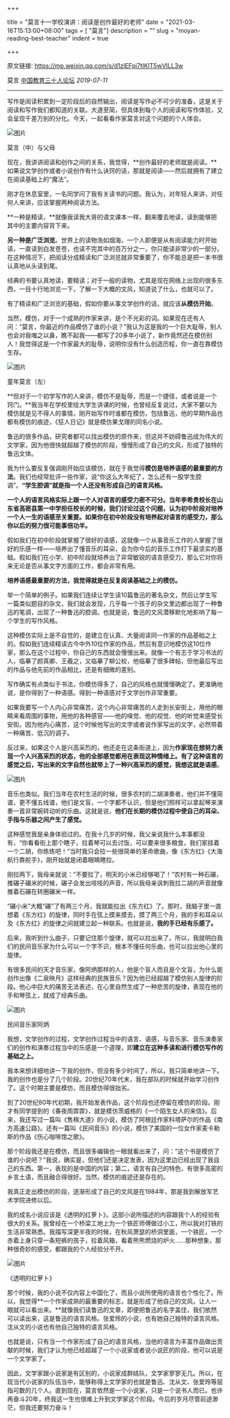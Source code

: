 +++

title = "莫言十一学校演讲：阅读是创作最好的老师"
date = "2021-03-16T15:13:00+08:00"
tags = [ "莫言"]
description = ""
slug = "moyan-reading-best-teacher"
indent = true

+++

原文链接: https://mp.weixin.qq.com/s/d1zlEFpi7tIKIT5wVILL3w

莫言 [中国教育三十人论坛](javascript:void(0);) *2019-07-11*

------

写作是阅读积累到一定阶段后的自然输出，阅读是写作必不可少的准备，这是关于阅读和写作我们都知道的关联。大道至简，但具体到每个人的阅读和写作体验，又会呈现千差万别的分化。今天，一起看看作家莫言对这个问题的个人体会。



![图片](https://github.com/worldofrorrim/worldofrorrim.github.io/blob/master/static/images/moyan1.jpg)

莫言（中）与父母



现在，我讲讲阅读和创作之间的关系，我觉得，**创作最好的老师就是阅读。**如果说文学创作或者小说创作有什么诀窍的话，那就是阅读——然后就拥有了建立在阅读基础上的“魔法”。



刚才在休息室里，一名同学问了我有关读书的问题。我认为，对年轻人来讲，对任何人来讲，应该掌握两种阅读方法。



**一种是精读，**就像我读我大哥的语文课本一样，翻来覆去地读，读到能够把其中的主要内容背下来。



**另一种是广泛浏览**。世界上的读物浩如烟海，一个人即便是从有阅读能力时开始读，一直读到白发苍苍，也读不完其中的百万分之一，你只能读非常少的一部分。在这种情况下，把阅读分成精读和广泛浏览就非常重要了，你不能总是把一本书很认真地从头读到尾。



经典的书要认真地读，要精读；对于一般的读物，尤其是现在网络上出现的很多东西，一目十行地浏览一下，了解一下大概的文风，知道说了什么，也就可以了。



有了精读和广泛浏览的基础，假如你要从事文学创作的话，就应该**从模仿开始**。



当然，模仿，对于一个成熟的作家来讲，是个不光彩的词。如果现在还有人问：“莫言，你最近的作品模仿了谁的小说？”我认为这是我的一个巨大耻辱，别人也会对我嗤之以鼻，瞧不起我——都写了20多年小说了，新作竟然还在模仿别人！我觉得这是一个作家最大的耻辱，说明你没有什么创造历程，你一直在靠模仿生存。

![图片](https://github.com/worldofrorrim/worldofrorrim.github.io/blob/master/static/images/moyan2.jpg)

童年莫言（左）



**但对于一个初学写作的人来讲，模仿不是耻辱，而是一个捷径，或者说是一个窍门。**我当年在学校里给大学生讲课的时候，也曾经反复说过，大家不要以为模仿就是见不得人的事情，刚开始写作时谁都在模仿，包括鲁迅，他的早期作品也都有模仿的痕迹，《狂人日记》就是模仿果戈理的同名小说。



鲁迅的很多作品，研究者都可以找出模仿的原作来，但这并不妨碍鲁迅成为伟大的文学家，因为他很快就超越了模仿的阶段，慢慢形成了自己的文风，形成了独特的鲁迅文体。



我为什么要反复强调刚开始应该模仿，就在于我觉得**模仿是培养语感的最重要的方法**。我们也经常批评一些作家，说“你这么大年纪了，怎么还有一股学生腔调”。**“学生腔调”就是指一个人还没有形成自己的语言风格。**



**一个人的语言风格实际上跟一个人对语言的感受力密不可分。**当年李希贵校长在山东省高密县第一中学担任校长的时候，我们讨论过这个问题，认为**初中阶段对培养一个人一生的语感至关重要。如果你在初中阶段没有培养起对语言的感受力，那么你以后的努力很可能事倍功半。**



假如我们在初中阶段就掌握了很好的语感，这就像一个从事音乐工作的人掌握了很好的乐感一样——培养出了懂音乐的耳朵，会为你今后的音乐工作打下最坚实的基础。假如我们在小学、初中阶段就培养出了非常敏锐的语言感受力，那么它对你将来无论是否从事文字方面的工作，都会非常有用。



**培养语感最重要的方法，我觉得就是在反复阅读基础之上的模仿。**



举一个简单的例子。如果我们连续让学生读10篇鲁迅的著名杂文，然后让学生写一篇类似题目的杂文，我们就会发现，几乎每一个孩子的杂文里边都出现了一种鲁迅的笔调，出现了一种鲁迅的腔调。也就是说，鲁迅的文风潜移默化地影响了每一个学生的写作风格。



这种模仿实际上是不自觉的，是建立在认真、大量阅读同一作家的作品基础之上的。假如我们连续精读古今中外10位作家的作品，然后有意识地模仿这10位作家，那么在这个过程中，你自己的东西就会慢慢出来。就像一个有志于学习书法的人，临摹了颜真卿、王羲之，又临摹了柳公权，他临摹了很多碑帖，但他最后写出的作品与他先前的作品相比，还是有细微的差别。



写作确实有点类似于书法，你模仿得多了，自己的风格也就慢慢确定了。更准确地说，是你得到了一种语感。得到一种语感对于文学创作非常重要。



如果我要写一个人内心非常痛苦，这个内心非常痛苦的人走到长安街上，用他的眼睛来看周围的事物，用他的各种感官——他的嗅觉、他的视觉、他的听觉来感受长安街。因为他内心痛苦，这个时候他写出的文字或者说作家写出的文字，必然带着一种痛苦、低沉的调子。



反过来，如果这个人是兴高采烈的，他还走在这条街道上，因为**作家现在想努力表现一个人兴高采烈的状态，他的全部感觉都用在表现这种情绪上。**有了这种语言的感觉之后，写出来的文字自然也就带上了一种兴高采烈的感觉，我想**这就是语感**。

![图片](https://github.com/worldofrorrim/worldofrorrim.github.io/blob/master/static/images/moyan3.jpg)



音乐也类似。我们当年在农村生活的时候，很多农村的二胡演奏者，他们并不懂简谱，更不懂五线谱，他们是文盲，一个字都不认识，但是他们照样可以拿起琴来演奏一首非常婉转动听的乐曲。这就是说，**他们在长期的模仿过程中使自己的耳朵、手指与乐器之间产生了感觉。**



这种感觉我是亲身体验过的。在我十几岁的时候，我父亲说我什么本事都没有，“你看看街上那个瞎子，拉着琴可以去讨饭，可以要来很多粮食，我们家挂着一个二胡，你练练吧！”当时我只会拉一些很简单的革命歌曲，像《东方红》《大海航行靠舵手》，刚开始就是闭着眼睛瞎拉。



刚拉两下，我母亲就说：“不要拉了，明天的小米已经够喝了！”农村有一种石碾，推碾子碾米的时候，碾子会发出吱吱的声音，所以我母亲讽刺我拉二胡的声音就像推着石碾在转圈碾米一样。



“碾小米”大概“碾”了有两三个月，我就能拉出《东方红》了。那时，我脑子里一直想着《东方红》的旋律，同时手在弦上摸来摸去，摸了两三个月，我的手和耳朵以及《东方红》的旋律之间就建立起一种联系。也就是说，**我的手已经有乐感了。**

 

后来，我听到什么曲子，只要记住那个旋律，就可以拉出来了。所以，我就明白我们的民间音乐家为什么可以一个字不识，根本不懂任何乐曲，也可以拉出他心里的旋律。



有很多民间的天才音乐家，像阿炳那样的人，他是个盲人而且是个文盲，为什么能创作出像《二泉映月》这样经典的民族音乐？因为他已经超越了模仿别人旋律的阶段。他心中巨大的痛苦无法表述，在心里自然生成了一种悲苦的旋律，表现在他的手和琴弦上，就成了经典乐曲。

![图片](https://github.com/worldofrorrim/worldofrorrim.github.io/blob/master/static/images/moyan5.jpg)

民间音乐家阿炳



我想，文学创作的过程，文学创作过程当中的语言、语感，与音乐家、音乐演奏家们的创作和演奏过程当中的乐感是一个道理，即**建立在这种多读和进行模仿写作的基础之上。**



我本来想详细地讲一下我的创作，但没有多少时间了，所以，我只简单地讲一下。我的创作也是分了几个阶段。20世纪70年代末，我在部队的时候就开始学习创作了。这个时期主要是模仿，而且模仿得很拙劣。

 

到了20世纪80年代初期，我开始发表作品，这个阶段也还停留在模仿的阶段。刚才有同学提到的《春夜雨霏霏》，就是模仿茨威格的《一个陌生女人的来信》。后来，我还写过一篇叫《售棉大道》的小说，模仿了阿根廷作家科塔萨尔的作品《南方高速公路》。还有一篇叫《民间音乐》的小说，模仿了美国的一位女作家麦卡勒斯的作品《伤心咖啡馆之歌》。



那个阶段我还是在模仿，而且很多编辑也一眼就看出来了，问：“这个书是模仿了谁的小说吧？”我说，确实是，但他们还是决定发表，因为这里边已经出现了我自己的东西。第一，表现的是中国的内容；第二，语言有自己的特色，有很多高密的乡言土语，而且融合得很好。当然，模仿的痕迹还是存在的。



我真正走出模仿的阶段，逐渐形成了自己的文风是在1984年，那是我到解放军艺术学院进修以后。



我的成名小说应该是《透明的红萝卜》。这部小说所描述的内容跟我个人的经验有很大的关系。我曾经在一个桥梁工地上为一个铁匠师傅做过小工，所以我对打铁的生活非常熟悉。我描写深更半夜的时候，在秋风萧瑟的桥洞里面，一个铁匠，一个赤着上身只穿一条短裤的孩子，拉着风箱，看着熊熊燃烧的炉火……那种想象，那种很奇妙的感受，都跟我的个人经验分不开。

![图片](https://github.com/worldofrorrim/worldofrorrim.github.io/blob/master/static/images/moyan6.jpg)

《透明的红萝卜》



那个时候，我的小说不仅内容上中国化了，而且小说所使用的语言也个性化了。所以，我觉得**一个作家成熟的最重要的标志，就是形成了他自己的文风，让人一眼就可以看出来。**就像我们读鲁迅的文章，即便把鲁迅的名字盖住，我们依然可以读出来，这是鲁迅的语言风格。张爱玲的小说，也有她自己独特的语言风格。沈从文的小说也有他自己独特的语言风格。



也就是说，只有当一个作家形成了自己的语言风格，当他的语言为丰富作品做出贡献的时候，我们才认为他已经超越了一个小说家或者说小说匠的阶段，他可以说是一个文学家了。



因此，文学家跟小说家是有区别的，小说家成群结队，文学家寥寥无几。所以，在现当代小说家的队伍当中，能够称得上文学家的也就是鲁迅、沈从文、张爱玲等屈指可数的几个人。直到现在，莫言依然是一个小说家，只是一个说书人而已。也许再奋斗20年，终我这一生也很难上升到文学家这个阶段。今后的岁月尽管前途渺茫，但我还要努力奋斗！